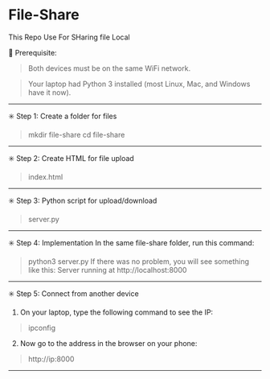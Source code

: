# File-Share
This Repo Use For SHaring file Local

🧱 Prerequisite:
  >Both devices must be on the same WiFi network.

  >Your laptop had Python 3 installed (most Linux, Mac, and Windows have it now).
------------------------------
✳️ Step 1: Create a folder for files
  >mkdir file-share
  >cd file-share
------------------------------
✳️ Step 2: Create HTML for file upload
>index.html
------------------------------
✳️ Step 3: Python script for upload/download
>server.py
------------------------------
✳️ Step 4: Implementation
In the same file-share folder, run this command:
>python3 server.py
If there was no problem, you will see something like this:
>Server running at http://localhost:8000
------------------------------
✳️ Step 5: Connect from another device
1. On your laptop, type the following command to see the IP:
  >ipconfig
2. Now go to the address in the browser on your phone:
  >http://ip:8000
------------------------------
